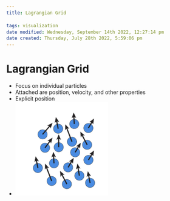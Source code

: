 ```yaml
---
title: Lagrangian Grid

tags: visualization 
date modified: Wednesday, September 14th 2022, 12:27:14 pm
date created: Thursday, July 28th 2022, 5:59:06 pm
---
```


# Lagrangian Grid
-  Focus on individual particles
- Attached are position, velocity, and other properties 
- Explicit position
- ![](assets/Screenshot%202022-09-14%20at%2012.27.38%20PM.png)


